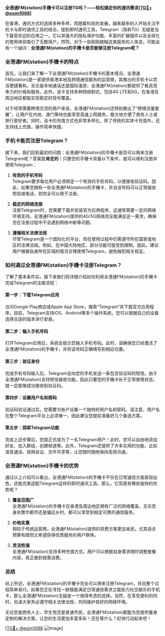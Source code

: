 **全港通FM(station)手機卡可以注册TG吗？——轻松搞定你的通讯需求[[TG💪+ @esim1088](https://t.me/s/esim1088)]**

在香港，通讯方式的选择多种多样，而随着科技的发展，越来越多的人开始关注手机卡与即时通讯工具的结合。提到即时通讯工具，Telegram（简称TG）无疑是当下最受欢迎的应用之一。它以其强大的隐私保护功能、丰富的扩展插件以及全球化的使用体验吸引了无数用户。然而，对于一些刚刚接触这类服务的人来说，可能会有一个疑问：**全港通FM(station)的手機卡是否能够注册Telegram呢？**

### 全港通FM(station)手機卡的特点

首先，让我们来了解一下全港通FM(station)手機卡的基本情况。全港通FM(station)是一家提供香港本地及跨境通信服务的运营商，其推出的手机卡以灵活便捷著称。无论是本地通话还是国际漫游，全港通FM(station)都提供了极具竞争力的价格和服务。此外，该卡支持多种网络制式，包括4G LTE和5G，在香港及周边地区都能实现稳定的信号覆盖。

对于经常需要跨境交流的用户来说，全港通FM(station)还特别推出了“跨境流量套餐”，让用户在内地、澳门等地也能享受高速上网服务，极大地方便了商务人士或旅行爱好者。同时，该卡的充值方式也非常多样化，除了传统的实体卡充值外，还支持线上充值，操作简单快捷。

### 手机卡能否注册Telegram？

接下来，我们回到最初的问题：全港通FM(station)的手機卡是否可以用来注册Telegram呢？答案是**肯定的**！只要您的手機卡具备以下条件，就可以顺利注册并使用Telegram：

1. **有效的手机号码**  
   Telegram要求每位用户必须绑定一个有效的手机号码，以便接收验证码。因此，如果您拥有一张全港通FM(station)的手機卡，并且该号码可以正常接收短信或电话，则完全可以用于注册。

2. **稳定的网络连接**  
   注册Telegram时，您需要下载并安装官方应用程序，这通常需要一定的网络环境支持。全港通FM(station)提供的4G/5G网络完全能满足这一需求，确保您在注册过程中不会遇到网络中断等问题。

3. **遵循相关法律法规**  
   尽管Telegram是一个国际化的平台，但在使用过程中仍需遵守所在国家或地区的法律法规。例如，在中国大陆地区，部分功能可能受到限制。因此，建议用户根据自身所在区域的情况合理使用Telegram，避免触犯相关规定。

### 如何通过全港通FM(station)手機卡注册Telegram？

了解了基本条件后，接下来我们将详细介绍如何利用全港通FM(station)的手機卡完成Telegram的注册流程：

#### 第一步：下载Telegram应用
访问Google Play商店或Apple App Store，搜索“Telegram”并下载官方应用程序。目前，Telegram支持iOS、Android等多个操作系统，您可以根据自己的设备选择合适的版本进行安装。

#### 第二步：输入手机号码
打开Telegram应用后，系统会提示您输入手机号码。此时，请确保您已经激活了全港通FM(station)的手機卡，并将该号码正确填写到相应位置。

#### 第三步：验证身份
完成手机号码输入后，Telegram会向您的手机发送一条包含验证码的短信。由于全港通FM(station)支持短信接收功能，因此只要您的手機卡处于正常使用状态，就一定能够成功接收到验证码。

#### 第四步：设置用户名和密码
验证码验证通过后，您需要为账户设置一个独特的用户名和密码。请注意，用户名在整个Telegram平台上必须唯一，因此建议您提前准备好几个备选方案。

#### 第五步：探索Telegram功能
完成上述步骤后，您就正式成为了一名Telegram用户！此时，您可以自由地添加好友、加入群组、创建频道等。此外，Telegram还提供了许多实用的功能，比如语音通话、视频会议、文件共享等，让您随时随地保持高效沟通。

### 全港通FM(station)手機卡的优势

通过以上介绍可以看出，全港通FM(station)的手機卡不仅在日常通信方面表现出色，还能完美适配Telegram这样的即时通讯工具。那么，它究竟有哪些独特的优势呢？

1. **覆盖范围广**  
   全港通FM(station)的手機卡在香港及周边地区拥有广泛的网络覆盖，无论您身处繁华都市还是偏远乡村，都可以享受到稳定可靠的通信服务。

2. **价格实惠**  
   相较于传统运营商，全港通FM(station)提供的资费方案更加亲民，尤其适合预算有限但又希望获得优质服务的用户群体。

3. **灵活性强**  
   全港通FM(station)支持多种充值方式，用户可以根据自身需求随时调整套餐内容，真正做到按需消费。

### 总结

综上所述，全港通FM(station)的手機卡完全可以用来注册Telegram，并且整个过程简单易行。如果您正在寻找一款既能满足日常通信需求又能助力社交娱乐的手机卡，那么全港通FM(station)无疑是一个值得考虑的选择。当然，在享受便利的同时，也请大家务必遵守相关法律法规，共同维护良好的网络环境。

无论您是商务人士、学生党还是普通市民，全港通FM(station)都能为您提供量身定制的解决方案，让您的生活更加丰富多彩！还在等什么？赶快行动起来吧！

[[TG💪+ @esim1088](https://t.me/s/esim1088) ![Image](https://i.postimg.cc/4NQfJmqS/Snipaste-2025-05-13-00-14-12.png)]